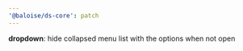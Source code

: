 ```yaml
---
'@baloise/ds-core': patch
---
```


**dropdown**: hide collapsed menu list with the options when not open
